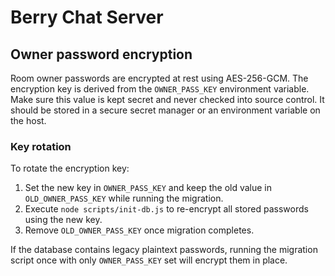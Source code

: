 # Berry Chat Server

## Owner password encryption

Room owner passwords are encrypted at rest using AES-256-GCM. The encryption
key is derived from the `OWNER_PASS_KEY` environment variable. Make sure this
value is kept secret and never checked into source control. It should be stored
in a secure secret manager or an environment variable on the host.

### Key rotation

To rotate the encryption key:

1. Set the new key in `OWNER_PASS_KEY` and keep the old value in
   `OLD_OWNER_PASS_KEY` while running the migration.
2. Execute `node scripts/init-db.js` to re-encrypt all stored passwords using
   the new key.
3. Remove `OLD_OWNER_PASS_KEY` once migration completes.

If the database contains legacy plaintext passwords, running the migration
script once with only `OWNER_PASS_KEY` set will encrypt them in place.

